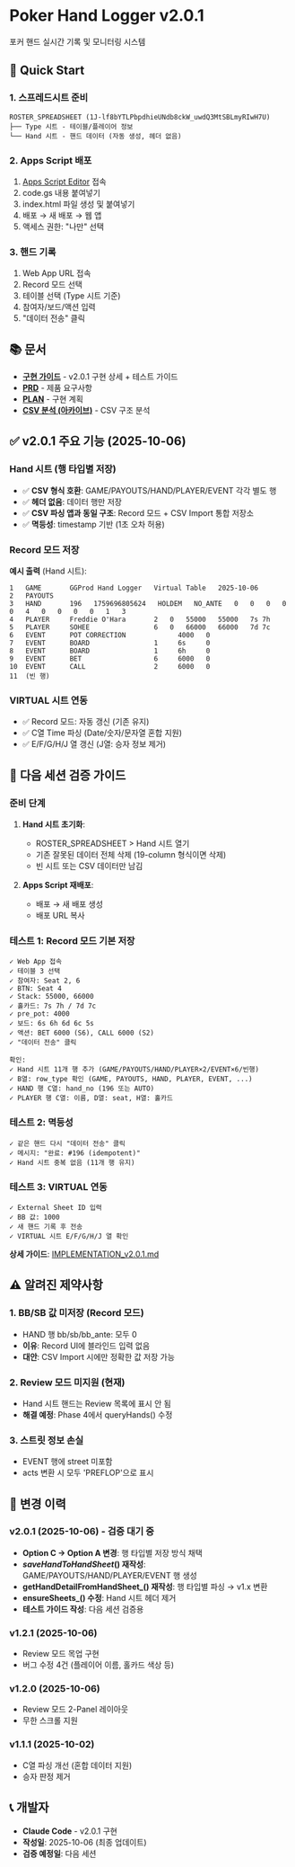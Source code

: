 # Poker Hand Logger v2.0.1

포커 핸드 실시간 기록 및 모니터링 시스템

## 🚀 Quick Start

### 1. 스프레드시트 준비
```
ROSTER_SPREADSHEET (1J-lf8bYTLPbpdhieUNdb8ckW_uwdQ3MtSBLmyRIwH7U)
├── Type 시트 - 테이블/플레이어 정보
└── Hand 시트 - 핸드 데이터 (자동 생성, 헤더 없음)
```

### 2. Apps Script 배포
1. [Apps Script Editor](https://script.google.com) 접속
2. code.gs 내용 붙여넣기
3. index.html 파일 생성 및 붙여넣기
4. 배포 → 새 배포 → 웹 앱
5. 액세스 권한: "나만" 선택

### 3. 핸드 기록
1. Web App URL 접속
2. Record 모드 선택
3. 테이블 선택 (Type 시트 기준)
4. 참여자/보드/액션 입력
5. "데이터 전송" 클릭

## 📚 문서

- **[구현 가이드](docs/IMPLEMENTATION_v2.0.1.md)** - v2.0.1 구현 상세 + 테스트 가이드
- **[PRD](docs/PRD_HandLogger.md)** - 제품 요구사항
- **[PLAN](docs/PLAN_HandLogger.md)** - 구현 계획
- **[CSV 분석 (아카이브)](docs/archive/CSV_ANALYSIS_Hand.md)** - CSV 구조 분석

## ✅ v2.0.1 주요 기능 (2025-10-06)

### Hand 시트 (행 타입별 저장)
- ✅ **CSV 형식 호환**: GAME/PAYOUTS/HAND/PLAYER/EVENT 각각 별도 행
- ✅ **헤더 없음**: 데이터 행만 저장
- ✅ **CSV 파싱 앱과 동일 구조**: Record 모드 + CSV Import 통합 저장소
- ✅ **멱등성**: timestamp 기반 (1초 오차 허용)

### Record 모드 저장
**예시 출력** (Hand 시트):
```
1   GAME       GGProd Hand Logger   Virtual Table   2025-10-06
2   PAYOUTS
3   HAND       196   1759696805624   HOLDEM   NO_ANTE   0   0   0   0   0   4   0   0   0   0   1   3
4   PLAYER     Freddie O'Hara       2   0   55000   55000   7s 7h
5   PLAYER     SOHEE                6   0   66000   66000   7d 7c
6   EVENT      POT CORRECTION             4000   0
7   EVENT      BOARD                1     6s     0
8   EVENT      BOARD                1     6h     0
9   EVENT      BET                  6     6000   0
10  EVENT      CALL                 2     6000   0
11  (빈 행)
```

### VIRTUAL 시트 연동
- ✅ Record 모드: 자동 갱신 (기존 유지)
- ✅ C열 Time 파싱 (Date/숫자/문자열 혼합 지원)
- ✅ E/F/G/H/J 열 갱신 (J열: 승자 정보 제거)

## 🔧 다음 세션 검증 가이드

### 준비 단계
1. **Hand 시트 초기화**:
   - ROSTER_SPREADSHEET > Hand 시트 열기
   - 기존 잘못된 데이터 전체 삭제 (19-column 형식이면 삭제)
   - 빈 시트 또는 CSV 데이터만 남김

2. **Apps Script 재배포**:
   - 배포 → 새 배포 생성
   - 배포 URL 복사

### 테스트 1: Record 모드 기본 저장
```
✓ Web App 접속
✓ 테이블 3 선택
✓ 참여자: Seat 2, 6
✓ BTN: Seat 4
✓ Stack: 55000, 66000
✓ 홀카드: 7s 7h / 7d 7c
✓ pre_pot: 4000
✓ 보드: 6s 6h 6d 6c 5s
✓ 액션: BET 6000 (S6), CALL 6000 (S2)
✓ "데이터 전송" 클릭

확인:
✓ Hand 시트 11개 행 추가 (GAME/PAYOUTS/HAND/PLAYER×2/EVENT×6/빈행)
✓ B열: row_type 확인 (GAME, PAYOUTS, HAND, PLAYER, EVENT, ...)
✓ HAND 행 C열: hand_no (196 또는 AUTO)
✓ PLAYER 행 C열: 이름, D열: seat, H열: 홀카드
```

### 테스트 2: 멱등성
```
✓ 같은 핸드 다시 "데이터 전송" 클릭
✓ 메시지: "완료: #196 (idempotent)"
✓ Hand 시트 중복 없음 (11개 행 유지)
```

### 테스트 3: VIRTUAL 연동
```
✓ External Sheet ID 입력
✓ BB 값: 1000
✓ 새 핸드 기록 후 전송
✓ VIRTUAL 시트 E/F/G/H/J 열 확인
```

**상세 가이드**: [IMPLEMENTATION_v2.0.1.md](docs/IMPLEMENTATION_v2.0.1.md#-%ED%86%B5%ED%95%A9-%ED%85%8C%EC%8A%A4%ED%8A%B8-%EA%B0%80%EC%9D%B4%EB%93%9C-%EB%8B%A4%EC%9D%8C-%EC%84%B8%EC%85%98-%EC%8B%A4%ED%96%89)

## ⚠️ 알려진 제약사항

### 1. BB/SB 값 미저장 (Record 모드)
- HAND 행 bb/sb/bb_ante: 모두 0
- **이유**: Record UI에 블라인드 입력 없음
- **대안**: CSV Import 시에만 정확한 값 저장 가능

### 2. Review 모드 미지원 (현재)
- Hand 시트 핸드는 Review 목록에 표시 안 됨
- **해결 예정**: Phase 4에서 queryHands() 수정

### 3. 스트릿 정보 손실
- EVENT 행에 street 미포함
- acts 변환 시 모두 'PREFLOP'으로 표시

## 📝 변경 이력

### v2.0.1 (2025-10-06) - 검증 대기 중
- **Option C → Option A 변경**: 행 타입별 저장 방식 채택
- **_saveHandToHandSheet_() 재작성**: GAME/PAYOUTS/HAND/PLAYER/EVENT 행 생성
- **getHandDetailFromHandSheet_() 재작성**: 행 타입별 파싱 → v1.x 변환
- **ensureSheets_() 수정**: Hand 시트 헤더 제거
- **테스트 가이드 작성**: 다음 세션 검증용

### v1.2.1 (2025-10-06)
- Review 모드 목업 구현
- 버그 수정 4건 (플레이어 이름, 홀카드 색상 등)

### v1.2.0 (2025-10-06)
- Review 모드 2-Panel 레이아웃
- 무한 스크롤 지원

### v1.1.1 (2025-10-02)
- C열 파싱 개선 (혼합 데이터 지원)
- 승자 판정 제거

## 📞 개발자

- **Claude Code** - v2.0.1 구현
- **작성일**: 2025-10-06 (최종 업데이트)
- **검증 예정일**: 다음 세션
